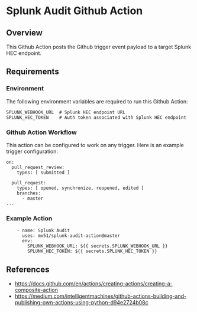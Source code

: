 # Splunk Audit Github Action


## Overview

This Github Action posts the Github trigger event payload to a target Splunk HEC endpoint.


## Requirements


### Environment

The following environment variables are required to run this Github Action:

```
SPLUNK_WEBHOOK_URL  # Splunk HEC endpoint URL
SPLUNK_HEC_TOKEN    # Auth token associated with Splunk HEC endpoint
```


### Github Action Workflow

This action can be configured to work on any trigger. Here is an example trigger configuration:


```
on:
  pull_request_review:
    types: [ submitted ]

  pull_request:
    types: [ opened, synchronize, reopened, edited ]
    branches:
      - master
...

```


### Example Action

```
    - name: Splunk Audit
      uses: mx51/splunk-audit-action@master
      env:
        SPLUNK_WEBHOOK_URL: ${{ secrets.SPLUNK_WEBHOOK_URL }}
        SPLUNK_HEC_TOKEN: ${{ secrets.SPLUNK_HEC_TOKEN }}
```


## References

- https://docs.github.com/en/actions/creating-actions/creating-a-composite-action
- https://medium.com/intelligentmachines/github-actions-building-and-publishing-own-actions-using-python-d94e2724b08c


